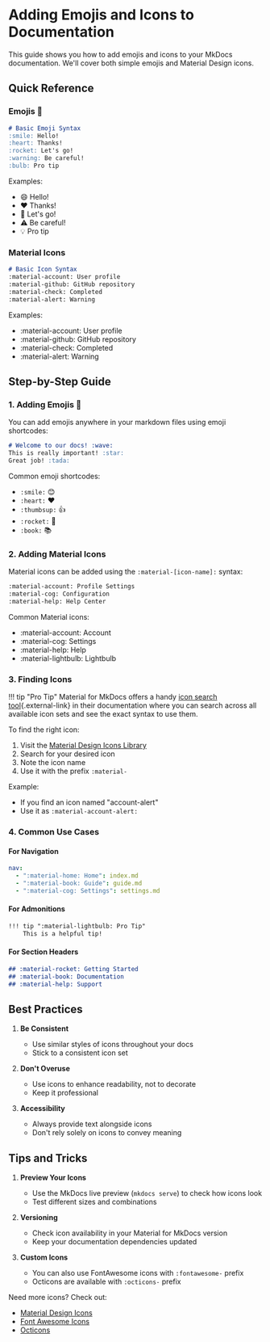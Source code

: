 # Adding Emojis and Icons to Documentation

This guide shows you how to add emojis and icons to your MkDocs documentation. We'll cover both simple emojis and Material Design icons.

## Quick Reference

### Emojis 🎯
```markdown
# Basic Emoji Syntax
:smile: Hello!
:heart: Thanks!
:rocket: Let's go!
:warning: Be careful!
:bulb: Pro tip
```
Examples:

- :smile: Hello!
- :heart: Thanks!
- :rocket: Let's go!
- :warning: Be careful!
- :bulb: Pro tip


### Material Icons
```markdown
# Basic Icon Syntax
:material-account: User profile
:material-github: GitHub repository
:material-check: Completed
:material-alert: Warning
```

Examples:

- :material-account: User profile
- :material-github: GitHub repository
- :material-check: Completed
- :material-alert: Warning

## Step-by-Step Guide

### 1. Adding Emojis 🎈

You can add emojis anywhere in your markdown files using emoji shortcodes:

```markdown
# Welcome to our docs! :wave:
This is really important! :star:
Great job! :tada:
```

Common emoji shortcodes:

- `:smile:` 😊
- `:heart:` ❤️
- `:thumbsup:` 👍
- `:rocket:` 🚀
- `:book:` 📚

### 2. Adding Material Icons

Material icons can be added using the `:material-[icon-name]:` syntax:

```markdown
:material-account: Profile Settings
:material-cog: Configuration
:material-help: Help Center
```

Common Material icons:

- :material-account: Account
- :material-cog: Settings
- :material-help: Help
- :material-lightbulb: Lightbulb

### 3. Finding Icons

!!! tip "Pro Tip"
    Material for MkDocs offers a handy [icon search tool](https://squidfunk.github.io/mkdocs-material/reference/icons-emojis/#search){.external-link} in their documentation where you can search across all available icon sets and see the exact syntax to use them.

To find the right icon:

1. Visit the [Material Design Icons Library](https://pictogrammers.com/library/mdi/)
2. Search for your desired icon
3. Note the icon name
4. Use it with the prefix `:material-`

Example:
- If you find an icon named "account-alert"
- Use it as `:material-account-alert:`

### 4. Common Use Cases

#### For Navigation
```yaml
nav:
  - ":material-home: Home": index.md
  - ":material-book: Guide": guide.md
  - ":material-cog: Settings": settings.md
```

#### For Admonitions
```markdown
!!! tip ":material-lightbulb: Pro Tip"
    This is a helpful tip!
```

#### For Section Headers
```markdown
## :material-rocket: Getting Started
## :material-book: Documentation
## :material-help: Support
```

## Best Practices

1. **Be Consistent**   
      - Use similar styles of icons throughout your docs
      - Stick to a consistent icon set

2. **Don't Overuse**
      - Use icons to enhance readability, not to decorate
      - Keep it professional

3. **Accessibility**
      - Always provide text alongside icons
      - Don't rely solely on icons to convey meaning

## Tips and Tricks

1. **Preview Your Icons**
      - Use the MkDocs live preview (`mkdocs serve`) to check how icons look
      - Test different sizes and combinations

2. **Versioning**
      - Check icon availability in your Material for MkDocs version
      - Keep your documentation dependencies updated

3. **Custom Icons**
      - You can also use FontAwesome icons with `:fontawesome-` prefix
      - Octicons are available with `:octicons-` prefix

Need more icons? Check out:
- [Material Design Icons](https://pictogrammers.com/library/mdi/)
- [Font Awesome Icons](https://fontawesome.com/icons)
- [Octicons](https://primer.style/octicons/)
